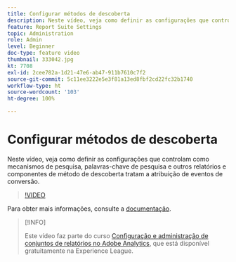 ```yaml
---
title: Configurar métodos de descoberta
description: Neste vídeo, veja como definir as configurações que controlam como mecanismos de pesquisa, palavras-chave de pesquisa e outros relatórios e componentes de método de descoberta tratam a atribuição de eventos de conversão.
feature: Report Suite Settings
topic: Administration
role: Admin
level: Beginner
doc-type: feature video
thumbnail: 333042.jpg
kt: 7708
exl-id: 2cee782a-1d21-47e6-ab47-911b7610c7f2
source-git-commit: 5c11ee3222e5e3f81a13ed8fbf2cd22fc32b1740
workflow-type: ht
source-wordcount: '103'
ht-degree: 100%

---
```


# Configurar métodos de descoberta

Neste vídeo, veja como definir as configurações que controlam como mecanismos de pesquisa, palavras-chave de pesquisa e outros relatórios e componentes de método de descoberta tratam a atribuição de eventos de conversão.

>[!VIDEO](https://video.tv.adobe.com/v/333042/?quality=12&learn=on)

Para obter mais informações, consulte a [documentação](https://experienceleague.adobe.com/docs/analytics/admin/admin-tools/finding-methods.html?lang=pt-BR).

>[!INFO]
>
> Este vídeo faz parte do curso [Configuração e administração de conjuntos de relatórios no Adobe Analytics](https://experienceleague.adobe.com/?recommended=Analytics-A-1-2021.1.administration&amp;lang=pt-BR), que está disponível gratuitamente na Experience League.